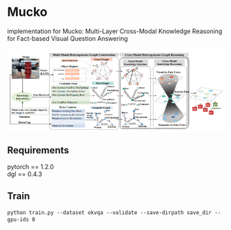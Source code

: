 # Mucko
implementation for Mucko: Multi-Layer Cross-Modal Knowledge Reasoning for Fact-based Visual Question Answering

![image](https://github.com/AndersonStra/Mucko/blob/main/mucko.PNG)


## Requirements
pytorch == 1.2.0                                        
dgl == 0.4.3


## Train
```
python train.py --dataset okvqa --validate --save-dirpath save_dir --gpu-ids 0
```
